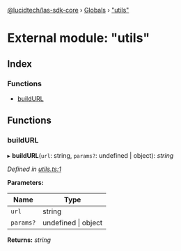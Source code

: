 [@lucidtech/las-sdk-core](../README.md) › [Globals](../globals.md) › ["utils"](_utils_.md)

# External module: "utils"

## Index

### Functions

* [buildURL](_utils_.md#buildurl)

## Functions

###  buildURL

▸ **buildURL**(`url`: string, `params?`: undefined | object): *string*

*Defined in [utils.ts:1](https://github.com/LucidtechAI/las-sdk-js/blob/6ca7af3/packages/las-sdk-core/src/utils.ts#L1)*

**Parameters:**

Name | Type |
------ | ------ |
`url` | string |
`params?` | undefined &#124; object |

**Returns:** *string*
